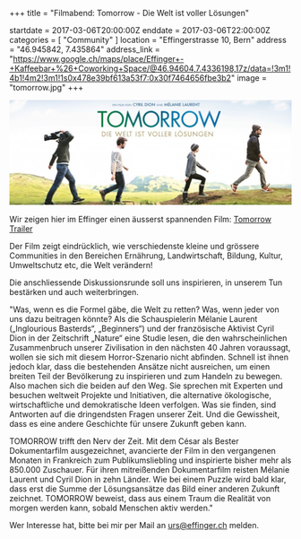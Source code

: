 +++
title = "Filmabend: Tomorrow - Die Welt ist voller Lösungen"

startdate = 2017-03-06T20:00:00Z
enddate = 2017-03-06T22:00:00Z
categories = [ "Community" ]
location = "Effingerstrasse 10, Bern"
address = "46.945842, 7.435864"
address_link = "https://www.google.ch/maps/place/Effinger+-+Kaffeebar+%26+Coworking+Space/@46.94604,7.4336198,17z/data=!3m1!4b1!4m2!3m1!1s0x478e39bf613a53f7:0x30f7464656fbe3b2"
image = "tomorrow.jpg"
+++

![Tomorrow Film](tomorrow.jpg)

Wir zeigen hier im Effinger einen äusserst spannenden Film: [Tomorrow Trailer](https://www.youtube.com/watch?v=lJy_tAm9IJQ)

Der Film zeigt eindrücklich, wie verschiedenste kleine und grössere Communities in den Bereichen Ernährung, Landwirtschaft, Bildung, Kultur, Umweltschutz etc, die Welt verändern!

Die anschliessende Diskussionsrunde soll uns inspirieren, in unserem Tun bestärken und auch weiterbringen.

"Was, wenn es die Formel gäbe, die Welt zu retten? Was, wenn jeder von uns dazu beitragen könnte? Als die Schauspielerin Mélanie Laurent („Inglourious Basterds“, „Beginners“) und der französische Aktivist Cyril Dion in der Zeitschrift „Nature“ eine Studie lesen, die den wahrscheinlichen Zusammenbruch unserer Zivilisation in den nächsten 40 Jahren voraussagt, wollen sie sich mit diesem Horror-Szenario nicht abfinden. Schnell ist ihnen jedoch klar, dass die bestehenden Ansätze nicht ausreichen, um einen breiten Teil der Bevölkerung zu inspirieren und zum Handeln zu bewegen. Also machen sich die beiden auf den Weg. Sie sprechen mit Experten und besuchen weltweit Projekte und Initiativen, die alternative ökologische, wirtschaftliche und demokratische Ideen verfolgen. Was sie finden, sind Antworten auf die dringendsten Fragen unserer Zeit. Und die Gewissheit, dass es eine andere Geschichte für unsere Zukunft geben kann.

TOMORROW trifft den Nerv der Zeit. Mit dem César als Bester Dokumentarfilm ausgezeichnet, avancierte der Film in den vergangenen Monaten in Frankreich zum Publikumsliebling und inspirierte bisher mehr als 850.000 Zuschauer. Für ihren mitreißenden Dokumentarfilm reisten Mélanie Laurent und Cyril Dion in zehn Länder. Wie bei einem Puzzle wird bald klar, dass erst die Summe der Lösungsansätze das Bild einer anderen Zukunft zeichnet. TOMORROW beweist, dass aus einem Traum die Realität von morgen werden kann, sobald Menschen aktiv werden."

Wer Interesse hat, bitte bei mir per Mail an [urs@effinger.ch](mailto:urs@effinger.ch) melden.
